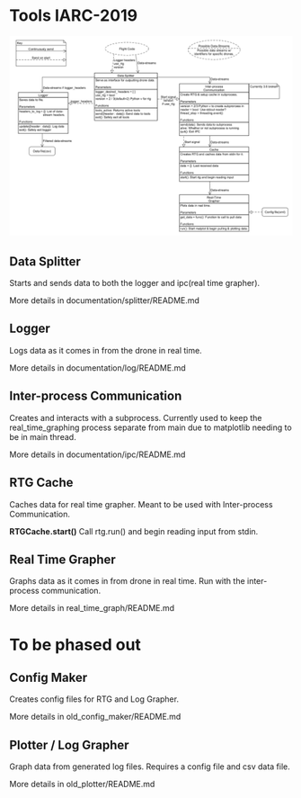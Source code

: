 # Tools IARC-2019

![tools diagram](documentation/tools_layout.png)

## Data Splitter
Starts and sends data to both the logger and ipc(real time grapher).

More details in documentation/splitter/README.md


## Logger
Logs data as it comes in from the drone in real time.

More details in documentation/log/README.md


## Inter-process Communication
Creates and interacts with a subprocess. Currently used to keep the real_time_graphing process
separate from main due to matplotlib needing to be in main thread.

More details in documentation/ipc/README.md


## RTG Cache
Caches data for real time grapher. Meant to be used with Inter-process Communication.

__RTGCache.start()__ Call rtg.run() and begin reading input from stdin.


## Real Time Grapher
Graphs data as it comes in from drone in real time. Run with the inter-process communication.

More details in real_time_graph/README.md


# To be phased out
## Config Maker
Creates config files for RTG and Log Grapher.

More details in old_config_maker/README.md


## Plotter / Log Grapher
Graph data from generated log files. Requires a config file and csv data file.

More details in old_plotter/README.md

